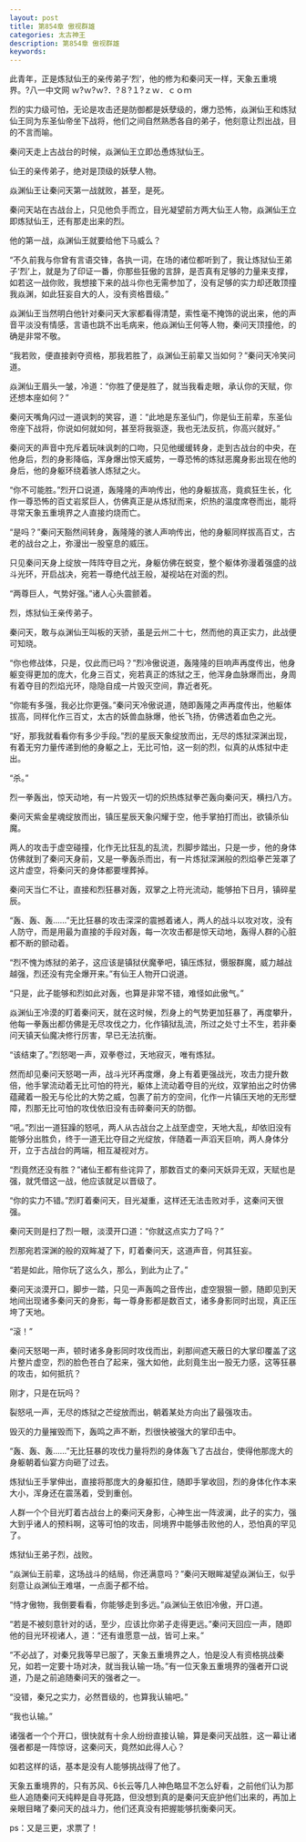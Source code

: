 ```yaml
---
layout: post
title: 第854章 傲视群雄
categories: 太古神王
description: 第854章 傲视群雄
keywords:
---
```


此青年，正是炼狱仙王的亲传弟子‘烈’，他的修为和秦问天一样，天象五重境界。?八一中文网   ｗ?ｗ?ｗ?．?８?１?ｚｗ．ｃｏｍ

烈的实力级可怕，无论是攻击还是防御都是妖孽级的，爆力恐怖，焱渊仙王和炼狱仙王同为东圣仙帝坐下战将，他们之间自然熟悉各自的弟子，他刻意让烈出战，目的不言而喻。

秦问天走上古战台的时候，焱渊仙王立即怂恿炼狱仙王。

仙王的亲传弟子，绝对是顶级的妖孽人物。

焱渊仙王让秦问天第一战就败，甚至，是死。

秦问天站在古战台上，只见他负手而立，目光凝望前方两大仙王人物，焱渊仙王立即炼狱仙王，还有那走出来的烈。

他的第一战，焱渊仙王就要给他下马威么？

“不久前我与你曾有言语交锋，各执一词，在场的诸位都听到了，我让炼狱仙王弟子‘烈’上，就是为了印证一番，你那些狂傲的言辞，是否真有足够的力量来支撑，如若这一战你败，我想接下来的战斗你也无需参加了，没有足够的实力却还敢顶撞我焱渊，如此狂妄自大的人，没有资格晋级。”

焱渊仙王当然明白他针对秦问天大家都看得清楚，索性毫不掩饰的说出来，他的声音平淡没有情感，言语也跳不出毛病来，他焱渊仙王何等人物，秦问天顶撞他，的确是非常不敬。

“我若败，便直接剥夺资格，那我若胜了，焱渊仙王前辈又当如何？”秦问天冷笑问道。

焱渊仙王眉头一皱，冷道：“你胜了便是胜了，就当我看走眼，承认你的天赋，你还想本座如何？”

秦问天嘴角闪过一道讽刺的笑容，道：“此地是东圣仙门，你是仙王前辈，东圣仙帝座下战将，你说如何就如何，甚至将我驱逐，我也无法反抗，你高兴就好。”

秦问天的声音中充斥着玩味讽刺的口吻，只见他缓缓转身，走到古战台的中央，在他身后，烈的身影降临，浑身爆出惊天威势，一尊恐怖的炼狱恶魔身影出现在他的身后，他的身躯环绕着骇人炼狱之火。

“你不可能胜。”烈开口说道，轰隆隆的声响传出，他的身躯拔高，竟疯狂生长，化作一尊恐怖的百丈岩浆巨人，仿佛真正是从炼狱而来，炽热的温度席卷而出，能将寻常天象五重境界之人直接灼烧而亡。

“是吗？”秦问天豁然间转身，轰隆隆的骇人声响传出，他的身躯同样拔高百丈，古老的战台之上，弥漫出一股窒息的威压。

只见秦问天身上绽放一阵阵夺目之光，身躯仿佛在蜕变，整个躯体弥漫着强盛的战斗光环，开启战决，宛若一尊绝代战王般，凝视站在对面的烈。

“两尊巨人，气势好强。”诸人心头震颤着。

烈，炼狱仙王亲传弟子。

秦问天，敢与焱渊仙王叫板的天骄，虽是云州二十七，然而他的真正实力，此战便可知晓。

“你也修战体，只是，仅此而已吗？”烈冷傲说道，轰隆隆的巨响声再度传出，他身躯变得更加的庞大，化身三百丈，宛若真正的炼狱之王，他浑身血脉爆而出，身周有着夺目的烈焰光环，隐隐自成一片毁灭空间，靠近者死。

“你能有多强，我必比你更强。”秦问天冷傲说道，随即轰隆之声再度传出，他躯体拔高，同样化作三百丈，太古的妖兽血脉爆，他长飞扬，仿佛透着血色之光。

“好，那我就看看你有多少手段。”烈的星辰天象绽放而出，无尽的炼狱深渊出现，有着无穷力量传递到他的身躯之上，无比可怕，这一刻的烈，似真的从炼狱中走出。

“杀。”

烈一拳轰出，惊天动地，有一片毁灭一切的炽热炼狱拳芒轰向秦问天，横扫八方。

秦问天紫金星魂绽放而出，镇压星辰天象闪耀于空，他手掌拍打而出，欲镇杀仙魔。

两人的攻击于虚空碰撞，化作无比狂乱的乱流，烈脚步踏出，只是一步，他的身体仿佛就到了秦问天身前，又是一拳轰杀而出，有一片炼狱深渊般的烈焰拳芒笼罩了这片虚空，将秦问天的身体都要埋葬掉。

秦问天当仁不让，直接和烈狂暴对轰，双掌之上符光流动，能够拍下日月，镇碎星辰。

“轰、轰、轰……”无比狂暴的攻击深深的震撼着诸人，两人的战斗以攻对攻，没有人防守，而是用最为直接的手段对轰，每一次攻击都是惊天动地，轰得人群的心脏都不断的颤动着。

“烈不愧为炼狱的弟子，这应该是镇狱伏魔拳吧，镇压炼狱，慑服群魔，威力越战越强，烈还没有完全爆开来。”有仙王人物开口说道。

“只是，此子能够和烈如此对轰，也算是非常不错，难怪如此傲气。”

焱渊仙王冷漠的盯着秦问天，就在这时候，烈身上的气势更加狂暴了，再度攀升，他每一拳轰出都仿佛是无尽攻伐之力，化作镇狱乱流，所过之处寸土不生，若非秦问天镇天仙魔决修行厉害，早已无法抗衡。

“该结束了。”烈怒喝一声，双拳卷过，天地寂灭，唯有炼狱。

然而却见秦问天怒喝一声，战斗光环再度爆，身上有着更强战光，攻击力提升数倍，他手掌流动着无比可怕的符光，躯体上流动着夺目的光纹，双掌拍出之时仿佛蕴藏着一股无与伦比的大势之威，包裹了前方的空间，化作一片镇压天地的无形壁障，烈那无比可怕的攻伐依旧没有击碎秦问天的防御。

“吼。”烈出一道狂躁的怒吼，两人从古战台之上战至虚空，天地大乱，却依旧没有能够分出胜负，终于一道无比夺目之光绽放，伴随着一声滔天巨响，两人身体分开，立于古战台的两端，相互凝视对方。

“烈竟然还没有胜？”诸仙王都有些诧异了，那数百丈的秦问天妖异无双，天赋也是强，就凭借这一战，他应该就足以晋级了。

“你的实力不错。”烈盯着秦问天，目光凝重，这样还无法击败对手，这秦问天很强。

秦问天则是扫了烈一眼，淡漠开口道：“你就这点实力了吗？”

烈那宛若深渊的般的双眸凝了下，盯着秦问天，这道声音，何其狂妄。

“若是如此，陪你玩了这么久，那么，到此为止了。”

秦问天淡漠开口，脚步一踏，只见一声轰鸣之音传出，虚空狠狠一颤，随即见到天地间出现诸多秦问天的身影，每一尊身影都是数百丈，诸多身影同时出现，真正压垮了天地。

“滚！”

秦问天怒喝一声，顿时诸多身影同时攻伐而出，刹那间遮天蔽日的大掌印覆盖了这片整片虚空，烈的脸色苍白了起来，强大如他，此刻竟生出一股无力感，这等狂暴的攻击，如何抵抗？

刚才，只是在玩吗？

裂怒吼一声，无尽的炼狱之芒绽放而出，朝着某处方向出了最强攻击。

毁灭的力量摧毁而下，轰鸣之声不断，烈很快被强大的掌印击中。

“轰、轰、轰……”无比狂暴的攻伐力量将烈的身体轰飞了古战台，使得他那庞大的身躯朝着仙宴方向砸了过去。

炼狱仙王手掌伸出，直接将那庞大的身躯扣住，随即手掌收回，烈的身体化作本来大小，浑身还在震荡着，受到重创。

人群一个个目光盯着古战台上的秦问天身影，心神生出一阵波澜，此子的实力，强大到乎诸人的预料啊，这等可怕的攻击，同境界中能够击败他的人，恐怕真的罕见了。

炼狱仙王弟子烈，战败。

“焱渊仙王前辈，这场战斗的结局，你还满意吗？”秦问天眼眸凝望焱渊仙王，似乎刻意让焱渊仙王难堪，一点面子都不给。

“恃才傲物，我倒要看看，你能够走到多远。”焱渊仙王依旧冷傲，开口道。

“若是不被刻意针对的话，至少，应该比你弟子走得更远。”秦问天回应一声，随即他的目光环视诸人，道：“还有谁愿意一战，皆可上来。”

“不必战了，对秦兄我等早已服了，天象五重境界之人，怕是没人有资格挑战秦兄，如若一定要十场对决，就当我认输一场。”有一位天象五重境界的强者开口说道，乃是之前追随秦问天的强者之一。

“没错，秦兄之实力，必然晋级的，也算我认输吧。”

“我也认输。”

诸强者一个个开口，很快就有十余人纷纷直接认输，算是秦问天战胜，这一幕让诸强者都是一阵惊讶，这秦问天，竟然如此得人心？

如若这样的话，基本是没有人能够挑战得了他了。

天象五重境界的，只有苏风、6长云等几人神色略显不怎么好看，之前他们认为那些人追随秦问天纯粹是自寻死路，但没想到真的是秦问天庇护他们出来的，再加上亲眼目睹了秦问天的战斗力，他们还真没有把握能够抗衡秦问天。

ps：又是三更，求票了！
